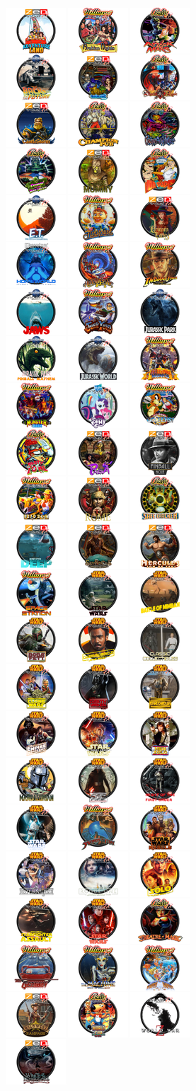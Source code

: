 <img width="136" height="103" src="Media/Docklet%20Wheels/TblAdventureLand.png"> <img width="136" height="103" src="Media/Docklet%20Wheels/TblArabianNights.png"> <img width="136" height="103" src="Media/Docklet%20Wheels/TblAttackFromMars.png"> <img width="136" height="103" src="Media/Docklet%20Wheels/TblBackToTheFuture.png"> <img width="136" height="103" src="Media/Docklet%20Wheels/TblBioLab.png"> <img width="136" height="103" src="Media/Docklet%20Wheels/TblBlackRose.png"> <img width="136" height="103" src="Media/Docklet%20Wheels/TblCastleStorm.png"> <img width="136" height="103" src="Media/Docklet%20Wheels/TblChampionPub.png"> <img width="136" height="103" src="Media/Docklet%20Wheels/TblCirqusVoltaire.png"> <img width="136" height="103" src="Media/Docklet%20Wheels/TblCreatureOfTheBlackLagoon.png"> <img width="136" height="103" src="Media/Docklet%20Wheels/TblCurseOfTheMummy.png"> <img width="136" height="103" src="Media/Docklet%20Wheels/TblDrDude.png"> <img width="136" height="103" src="Media/Docklet%20Wheels/TblET.png"> <img width="136" height="103" src="Media/Docklet%20Wheels/TblFunHouse.png"> <img width="136" height="103" src="Media/Docklet%20Wheels/TblGrimTales.png"> <img width="136" height="103" src="Media/Docklet%20Wheels/TblHomeWorld.png"> <img width="136" height="103" src="Media/Docklet%20Wheels/TblHurricane.png"> <img width="136" height="103" src="Media/Docklet%20Wheels/TblIndianaJones.png"> <img width="136" height="103" src="Media/Docklet%20Wheels/TblJaws.png"> <img width="136" height="103" src="Media/Docklet%20Wheels/TblJunkYard.png"> <img width="136" height="103" src="Media/Docklet%20Wheels/TblJurassicParkPinball.png"> <img width="136" height="103" src="Media/Docklet%20Wheels/TblJurassicParkPinballMayhem.png"> <img width="136" height="103" src="Media/Docklet%20Wheels/TblJurassicWorld.png"> <img width="136" height="103" src="Media/Docklet%20Wheels/TblMedievalMadness.png"> <img width="136" height="103" src="Media/Docklet%20Wheels/TblMonsterBash.png"> <img width="136" height="103" src="Media/Docklet%20Wheels/TblMyLittlePony.png"> <img width="136" height="103" src="Media/Docklet%20Wheels/TblNoGoodGofers.png"> <img width="136" height="103" src="Media/Docklet%20Wheels/TblPartyZone.png"> <img width="136" height="103" src="Media/Docklet%20Wheels/TblPasha.png"> <img width="136" height="103" src="Media/Docklet%20Wheels/TblPinballNoir.png"> <img width="136" height="103" src="Media/Docklet%20Wheels/TblRoadShow.png"> <img width="136" height="103" src="Media/Docklet%20Wheels/TblRome.png"> <img width="136" height="103" src="Media/Docklet%20Wheels/TblSafeCracker.png"> <img width="136" height="103" src="Media/Docklet%20Wheels/TblSecretsOfTheDeep.png"> <img width="136" height="103" src="Media/Docklet%20Wheels/TblSkyPirates.png"> <img width="136" height="103" src="Media/Docklet%20Wheels/TblSonOfZeus.png"> <img width="136" height="103" src="Media/Docklet%20Wheels/TblSpaceStation.png"> <img width="136" height="103" src="Media/Docklet%20Wheels/TblSWAhchToIsland.png"> <img width="136" height="103" src="Media/Docklet%20Wheels/TblSWBattleOfMimban.png"> <img width="136" height="103" src="Media/Docklet%20Wheels/TblSWBobaFett.png"> <img width="136" height="103" src="Media/Docklet%20Wheels/TblSWCalrissianChronicles.png"> <img width="136" height="103" src="Media/Docklet%20Wheels/TblSWClassicCollectibles.png"> <img width="136" height="103" src="Media/Docklet%20Wheels/TblSWCloneWars.png"> <img width="136" height="103" src="Media/Docklet%20Wheels/TblSWDarthVader.png"> <img width="136" height="103" src="Media/Docklet%20Wheels/TblSWDroids.png"> <img width="136" height="103" src="Media/Docklet%20Wheels/TblSWEmpireStrikesBack.png"> <img width="136" height="103" src="Media/Docklet%20Wheels/TblSWForceAwakens.png"> <img width="136" height="103" src="Media/Docklet%20Wheels/TblSWHanSolo.png"> <img width="136" height="103" src="Media/Docklet%20Wheels/TblSWMandalorian.png"> <img width="136" height="103" src="Media/Docklet%20Wheels/TblSWMastersOfTheForce.png"> <img width="136" height="103" src="Media/Docklet%20Wheels/TblSWMightOfTheFirstOrder.png"> <img width="136" height="103" src="Media/Docklet%20Wheels/TblSWNewHope.png"> <img width="136" height="103" src="Media/Docklet%20Wheels/TblSwordsOfFury.png"> <img width="136" height="103" src="Media/Docklet%20Wheels/TblSWRebels.png"> <img width="136" height="103" src="Media/Docklet%20Wheels/TblSWReturnOfTheJedi.png"> <img width="136" height="103" src="Media/Docklet%20Wheels/TblSWRogueOne.png"> <img width="136" height="103" src="Media/Docklet%20Wheels/TblSWSolo.png"> <img width="136" height="103" src="Media/Docklet%20Wheels/TblSWStarfighterAssault.png"> <img width="136" height="103" src="Media/Docklet%20Wheels/TblSWTheLastJedi.png"> <img width="136" height="103" src="Media/Docklet%20Wheels/TblTheatreOfMagic.png"> <img width="136" height="103" src="Media/Docklet%20Wheels/TblTheGetAway.png"> <img width="136" height="103" src="Media/Docklet%20Wheels/TblTheMachineBrideOfPinBot.png"> <img width="136" height="103" src="Media/Docklet%20Wheels/TblWhiteWater.png"> <img width="136" height="103" src="Media/Docklet%20Wheels/TblWildWest.png"> <img width="136" height="103" src="Media/Docklet%20Wheels/TblWorldCupSoccer.png"> <img width="136" height="103" src="Media/Docklet%20Wheels/TblWorldWarZ.png"> <img width="136" height="103" src="Media/Docklet%20Wheels/TblWrathOfTheElderGods.png">

